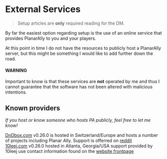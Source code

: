 # External Services

> Setup articles are **only** required reading for the DM.

By far the easiest option regarding setup is the use of an online service that provides PlanarAlly to you and your players.

At this point in time I do not have the resources to publicly host a PlanarAlly server, but this might be something I would like to add further down the road.

#### WARNING

Important to know is that these services are **not** operated by me and thus I cannot guarantee that the software has not been altered with malicious intentions.

## Known providers

_If you host or know someone who hosts PA publicly, feel free to let me know!_

[DnDbox.com](https://dndbox.com/) v0.26.0 is hosted in Switzerland/Europe and hosts a number of projects including Planar Ally. Support is offerred on [reddit](reddit.com/r/dndbox/)  
[10leej.com](https://planarally.10leej.com/) v0.26.0 hosted in Atlanta, Georgia/USA support provided by 10leej use contact information found on the [website frontpage](https://10leej.com/)
